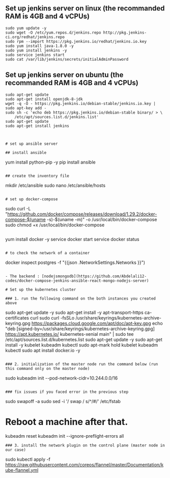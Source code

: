 ## Set up jenkins server on linux (the recommanded RAM is 4GB and 4 vCPUs)

```
sudo yum update -y
sudo wget -O /etc/yum.repos.d/jenkins.repo http://pkg.jenkins-ci.org/redhat/jenkins.repo
sudo rpm --import https://pkg.jenkins.io/redhat/jenkins.io.key
sudo yum install java-1.8.0 -y
sudo yum install jenkins -y
sudo service jenkins start
sudo cat /var/lib/jenkins/secrets/initialAdminPassword
```

## Set up jenkins server on ubuntu (the recommanded RAM is 4GB and 4 vCPUs)

```
sudo apt-get update
sudo apt-get install openjdk-8-jdk
wget -q -O - https://pkg.jenkins.io/debian-stable/jenkins.io.key | sudo apt-key add -
sudo sh -c 'echo deb https://pkg.jenkins.io/debian-stable binary/ > \
    /etc/apt/sources.list.d/jenkins.list'
sudo apt-get update
sudo apt-get install jenkins



# set up ansible server

## install ansible

```

yum install python-pip -y
pip install ansible

```

## create the inventory file

```

mkdir /etc/ansible
sudo nano /etc/ansible/hosts

```

# set up docker-compose

```

sudo curl -L "https://github.com/docker/compose/releases/download/1.29.2/docker-compose-$(uname -s)-$(uname -m)" -o /usr/local/bin/docker-compose
sudo chmod +x /usr/local/bin/docker-compose

```

```

yum install docker -y
service docker start
service docker status

```

# to check the network of a container

```

docker inspect postgres -f "{{json .NetworkSettings.Networks }}")

```

- The backend : [nodejsmongodb](https://github.com/Abdelali12-codes/docker-compose-jenkins-ansible-react-mongo-nodejs-server)

# Set up the kubernetes cluster

### 1. run the following command on the both instances you created above

```

sudo apt-get update -y
sudo apt-get install -y apt-transport-https ca-certificates curl
sudo curl -fsSLo /usr/share/keyrings/kubernetes-archive-keyring.gpg https://packages.cloud.google.com/apt/doc/apt-key.gpg
echo "deb [signed-by=/usr/share/keyrings/kubernetes-archive-keyring.gpg] https://apt.kubernetes.io/ kubernetes-xenial main" | sudo tee /etc/apt/sources.list.d/kubernetes.list
sudo apt-get update -y
sudo apt-get install -y kubelet kubeadm kubectl
sudo apt-mark hold kubelet kubeadm kubectl
sudo apt install docker.io -y

```

### 2. initialization of the master node run the command below (run this command only on the master node)

```

sudo kubeadm init --pod-network-cidr=10.244.0.0/16

```

### fix issues if you faced error in the previous step
```

sudo swapoff -a
sudo sed -i '/ swap / s/^/#/' /etc/fstab

# Reboot a machine after that.

kubeadm reset
kubeadm init --ignore-preflight-errors all

```
### 3. install the network plugin on the control plane (master node in our case)

```

sudo kubectl apply -f https://raw.githubusercontent.com/coreos/flannel/master/Documentation/kube-flannel.yml

```

```
